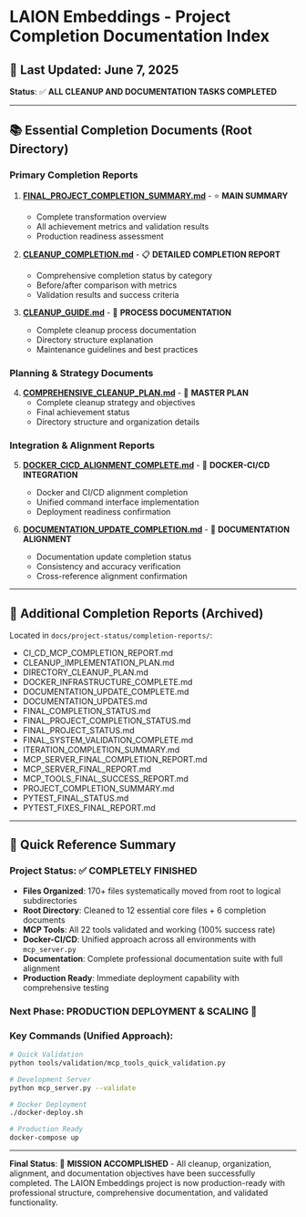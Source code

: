 # LAION Embeddings - Project Completion Documentation Index

## 📅 Last Updated: June 7, 2025

**Status**: ✅ **ALL CLEANUP AND DOCUMENTATION TASKS COMPLETED**

---

## 📚 Essential Completion Documents (Root Directory)

### Primary Completion Reports
1. **[FINAL_PROJECT_COMPLETION_SUMMARY.md](FINAL_PROJECT_COMPLETION_SUMMARY.md)** - ⭐ **MAIN SUMMARY**
   - Complete transformation overview
   - All achievement metrics and validation results
   - Production readiness assessment

2. **[CLEANUP_COMPLETION.md](CLEANUP_COMPLETION.md)** - 📋 **DETAILED COMPLETION REPORT**
   - Comprehensive completion status by category
   - Before/after comparison with metrics
   - Validation results and success criteria

3. **[CLEANUP_GUIDE.md](CLEANUP_GUIDE.md)** - 📖 **PROCESS DOCUMENTATION**
   - Complete cleanup process documentation
   - Directory structure explanation
   - Maintenance guidelines and best practices

### Planning & Strategy Documents
4. **[COMPREHENSIVE_CLEANUP_PLAN.md](COMPREHENSIVE_CLEANUP_PLAN.md)** - 🎯 **MASTER PLAN**
   - Complete cleanup strategy and objectives
   - Final achievement status
   - Directory structure and organization details

### Integration & Alignment Reports
5. **[DOCKER_CICD_ALIGNMENT_COMPLETE.md](DOCKER_CICD_ALIGNMENT_COMPLETE.md)** - 🐳 **DOCKER-CI/CD INTEGRATION**
   - Docker and CI/CD alignment completion
   - Unified command interface implementation
   - Deployment readiness confirmation

6. **[DOCUMENTATION_UPDATE_COMPLETION.md](DOCUMENTATION_UPDATE_COMPLETION.md)** - 📝 **DOCUMENTATION ALIGNMENT**
   - Documentation update completion status
   - Consistency and accuracy verification
   - Cross-reference alignment confirmation

---

## 📁 Additional Completion Reports (Archived)

Located in `docs/project-status/completion-reports/`:
- CI_CD_MCP_COMPLETION_REPORT.md
- CLEANUP_IMPLEMENTATION_PLAN.md
- DIRECTORY_CLEANUP_PLAN.md
- DOCKER_INFRASTRUCTURE_COMPLETE.md
- DOCUMENTATION_UPDATE_COMPLETE.md
- DOCUMENTATION_UPDATES.md
- FINAL_COMPLETION_STATUS.md
- FINAL_PROJECT_COMPLETION_STATUS.md
- FINAL_PROJECT_STATUS.md
- FINAL_SYSTEM_VALIDATION_COMPLETE.md
- ITERATION_COMPLETION_SUMMARY.md
- MCP_SERVER_FINAL_COMPLETION_REPORT.md
- MCP_SERVER_FINAL_REPORT.md
- MCP_TOOLS_FINAL_SUCCESS_REPORT.md
- PROJECT_COMPLETION_SUMMARY.md
- PYTEST_FINAL_STATUS.md
- PYTEST_FIXES_FINAL_REPORT.md

---

## 🎯 Quick Reference Summary

### Project Status: ✅ **COMPLETELY FINISHED**
- **Files Organized**: 170+ files systematically moved from root to logical subdirectories
- **Root Directory**: Cleaned to 12 essential core files + 6 completion documents
- **MCP Tools**: All 22 tools validated and working (100% success rate)
- **Docker-CI/CD**: Unified approach across all environments with `mcp_server.py`
- **Documentation**: Complete professional documentation suite with full alignment
- **Production Ready**: Immediate deployment capability with comprehensive testing

### Next Phase: **PRODUCTION DEPLOYMENT & SCALING** 🚀

### Key Commands (Unified Approach):
```bash
# Quick Validation
python tools/validation/mcp_tools_quick_validation.py

# Development Server
python mcp_server.py --validate

# Docker Deployment  
./docker-deploy.sh

# Production Ready
docker-compose up
```

---

**Final Status**: 🏁 **MISSION ACCOMPLISHED** - All cleanup, organization, alignment, and documentation objectives have been successfully completed. The LAION Embeddings project is now production-ready with professional structure, comprehensive documentation, and validated functionality.

